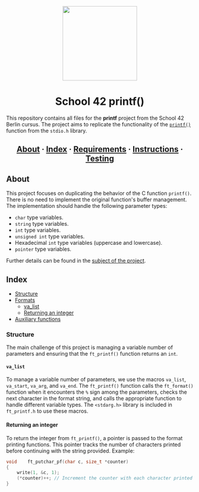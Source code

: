 <div id="header" align="center">
  <img src="https://media.giphy.com/media/QXJd9XVrgJuDFhhcOX/giphy.gif" width="200"/>
</div>

<h1 align="center">School 42 printf()</h1>

This repository contains all files for the __printf__ project from the School 42 Berlin cursus. The project aims to replicate the functionality of the [`printf()`](https://es.wikipedia.org/wiki/Printf) function from the `stdio.h` library.

<h2 align="center">
	<a href="#about">About</a>
	<span> · </span>
	<a href="#index">Index</a>
	<span> · </span>
	<a href="#requirements">Requirements</a>
	<span> · </span>
	<a href="#instructions">Instructions</a>
	<span> · </span>
	<a href="#testing">Testing</a>
</h2>

## About
This project focuses on duplicating the behavior of the C function `printf()`. There is no need to implement the original function's buffer management. The implementation should handle the following parameter types:

- `char` type variables.
- `string` type variables.
- `int` type variables.
- `unsigned int` type variables.
- Hexadecimal `int` type variables (uppercase and lowercase).
- `pointer` type variables.

Further details can be found in the [subject of the project](https://github.com/PublioElio/School-42-printf/blob/main/printf.es.subject.pdf).

## Index
- [Structure](#structure)
- [Formats](#formats)
	- [va_list](#va_list)
	- [Returning an integer](#returning-an-integer)
- [Auxiliary functions](#auxiliary-functions)

### Structure
The main challenge of this project is managing a variable number of parameters and ensuring that the `ft_printf()` function returns an `int`.

#### `va_list`
To manage a variable number of parameters, we use the macros `va_list`, `va_start`, `va_arg`, and `va_end`. The `ft_printf()` function calls the `ft_format()` function when it encounters the `%` sign among the parameters, checks the next character in the format string, and calls the appropriate function to handle different variable types. The `<stdarg.h>` library is included in `ft_printf.h` to use these macros.

#### Returning an integer
To return the integer from `ft_printf()`, a pointer is passed to the format printing functions. This pointer tracks the number of characters printed before continuing with the string provided. Example:

```c
void	ft_putchar_pf(char c, size_t *counter)
{
	write(1, &c, 1);
	(*counter)++; // Increment the counter with each character printed
}
